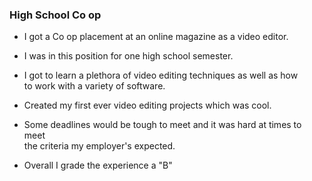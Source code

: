 ### High School Co op

<p>

- I got a Co op placement at an online magazine as a video editor.<br>

- I was in this position for one high school semester. <br>

- I got to learn a plethora of video editing techniques as well as how<br>
  to work with a variety of software.<br>

- Created my first ever video editing projects which was cool.<br>

- Some deadlines would be tough to meet and it was hard at times to meet<br>
  the criteria my employer's expected.<br>

- Overall I grade the experience a "B"
</p>